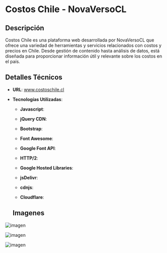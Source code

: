 # Costos Chile - NovaVersoCL

## Descripción

Costos Chile es una plataforma web desarrollada por NovaVersoCL que ofrece una variedad de herramientas y servicios relacionados con costos y precios en Chile. Desde gestión de contenido hasta análisis de datos, está diseñada para proporcionar información útil y relevante sobre los costos en el país.



## Detalles Técnicos

- **URL**: www.costoschile.cl
- **Tecnologías Utilizadas**:

  - **Javascript**: 
  - **jQuery CDN**: 
  - **Bootstrap**: 
  - **Font Awesome**: 
  - **Google Font API**: 
  - **HTTP/2**: 
  - **Google Hosted Libraries**: 
  - **jsDelivr**: 
  - **cdnjs**: 

  - **Cloudflare**: 


  ## Imagenes


![imagen](https://github.com/Novaversocl/CostosChile/assets/95386670/c1f80f7a-a061-437d-a554-af435259890f)

  ![imagen](https://github.com/Novaversocl/CostosChile/assets/95386670/ae81e12e-9db3-48f7-aab8-7fa955f3dc59)

 ![imagen](https://github.com/Novaversocl/CostosChile/assets/95386670/853cdae0-9dda-4c2e-b7c0-eb8a9d624395)



